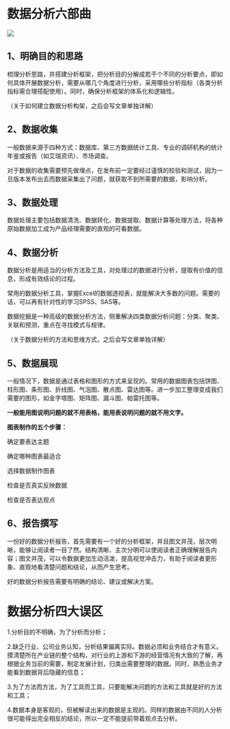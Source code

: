 # 数据分析六部曲

![](https://img2018.cnblogs.com/blog/1825659/201910/1825659-20191014163438113-407776430.jpg)

## 1、明确目的和思路

梳理分析思路，并搭建分析框架，把分析目的分解成若干个不同的分析要点，即如何具体开展数据分析，需要从哪几个角度进行分析，采用哪些分析指标（各类分析指标需合理搭配使用）。同时，确保分析框架的体系化和逻辑性。

（关于如何建立数据分析构架，之后会写文章单独详解）

## 2、数据收集

一般数据来源于四种方式：数据库、第三方数据统计工具、专业的调研机构的统计年鉴或报告（如艾瑞资讯）、市场调查。

对于数据的收集需要预先做埋点，在发布前一定要经过谨慎的校验和测试，因为一旦版本发布出去而数据采集出了问题，就获取不到所需要的数据，影响分析。

## 3、数据处理

数据处理主要包括数据清洗、数据转化、数据提取、数据计算等处理方法，将各种原始数据加工成为产品经理需要的直观的可看数据。

## 4、数据分析

数据分析是用适当的分析方法及工具，对处理过的数据进行分析，提取有价值的信息，形成有效结论的过程。

常用的数据分析工具，掌握Excel的数据透视表，就能解决大多数的问题。需要的话，可以再有针对性的学习SPSS、SAS等。

数据挖掘是一种高级的数据分析方法，侧重解决四类数据分析问题：分类、聚类、关联和预测，重点在寻找模式与规律。

（关于数据分析的方法和思维方式，之后会写文章单独详解）

## 5、数据展现

一般情况下，数据是通过表格和图形的方式来呈现的。常用的数据图表包括饼图、柱形图、条形图、折线图、气泡图、散点图、雷达图等。进一步加工整理变成我们需要的图形，如金字塔图、矩阵图、漏斗图、帕雷托图等。

**一般能用图说明问题的就不用表格，能用表说明问题的就不用文字。**

**图表制作的五个步骤：**

确定要表达主题

确定哪种图表最适合

选择数据制作图表

检查是否真实反映数据

检查是否表达观点

## 6、报告撰写

一份好的数据分析报告，首先需要有一个好的分析框架，并且图文并茂，层次明晰，能够让阅读者一目了然。结构清晰、主次分明可以使阅读者正确理解报告内容；图文并茂，可以令数据更加生动活泼，提高视觉冲击力，有助于阅读者更形象、直观地看清楚问题和结论，从而产生思考。

好的数据分析报告需要有明确的结论、建议或解决方案。

# 数据分析四大误区

1.分析目的不明确，为了分析而分析；

2.缺乏行业、公司业务认知，分析结果偏离实际。数据必须和业务结合才有意义。摸清楚所在产业链的整个结构，对行业的上游和下游的经营情况有大致的了解，再根据业务当前的需要，制定发展计划，归类出需要整理的数据。同时，熟悉业务才能看到数据背后隐藏的信息；

3.为了方法而方法，为了工具而工具，只要能解决问题的方法和工具就是好的方法和工具；

4.数据本身是客观的，但被解读出来的数据是主观的。同样的数据由不同的人分析很可能得出完全相反的结论，所以一定不能提前带着观点去分析。

